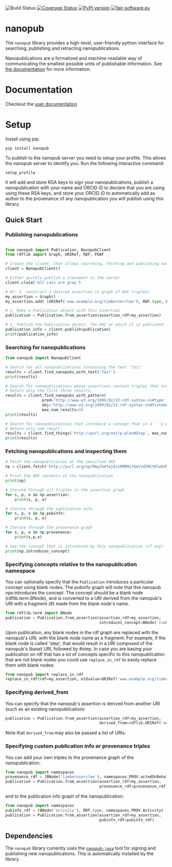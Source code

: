 ![Build Status](https://github.com/fair-workflows/nanopub/workflows/Python%20application/badge.svg)
[![Coverage Status](https://coveralls.io/repos/github/fair-workflows/nanopub/badge.svg?branch=main)](https://coveralls.io/github/fair-workflows/nanopub?branch=main)
[![PyPI version](https://badge.fury.io/py/nanopub.svg)](https://badge.fury.io/py/nanopub)
[![fair-software.eu](https://img.shields.io/badge/fair--software.eu-%E2%97%8F%20%20%E2%97%8F%20%20%E2%97%8F%20%20%E2%97%8F%20%20%E2%97%8B-yellow)](https://fair-software.eu)


# nanopub
The ```nanopub``` library provides a high-level, user-friendly python interface for searching, publishing and retracting nanopublications.

Nanopublications are a formalized and machine-readable way of communicating
the smallest possible units of publishable information. See [the documentation](https://nanopub.readthedocs.io/en/latest/what-are-nanopubs.html)
for more information.

# Documentation

Checkout the [user documentation](https://nanopub.readthedocs.io/)

# Setup
Install using pip:
```
pip install nanopub
```

To publish to the nanopub server you need to setup your profile. This allows the nanopub server to identify you. Run 
the following interactive command:
```
setup_profile
```
It will add and store RSA keys to sign your nanopublications, publish a nanopublication with your name and ORCID iD to
declare that you are using using these RSA keys, and store your ORCID iD to automatically add as author to the
provenance of any nanopublication you will publish using this library.

## Quick Start


### Publishing nanopublications
```python

from nanopub import Publication, NanopubClient
from rdflib import Graph, URIRef, RDF, FOAF

# Create the client, that allows searching, fetching and publishing nanopubs
client = NanopubClient()

# Either quickly publish a statement to the server
client.claim('All cats are gray')

# Or: 1. construct a desired assertion (a graph of RDF triples)
my_assertion = Graph()
my_assertion.add( (URIRef('www.example.org/timbernerslee'), RDF.type, FOAF.Person) )

# 2. Make a Publication object with this assertion
publication = Publication.from_assertion(assertion_rdf=my_assertion)

# 3. Publish the Publication object. The URI at which it is published is returned.
publication_info = client.publish(publication)
print(publication_info)
```


### Searching for nanopublications
```python
from nanopub import NanopubClient

# Search for all nanopublications containing the text 'fair'
results = client.find_nanopubs_with_text('fair')
print(results)

# Search for nanopublications whose assertions contain triples that are ```rdf:Statement```s.
# Return only the first three results.
results = client.find_nanopubs_with_pattern(
                pred='http://www.w3.org/1999/02/22-rdf-syntax-ns#type',
                obj='http://www.w3.org/1999/02/22-rdf-syntax-ns#Statement',
                max_num_results=3)
print(results)

# Search for nanopublications that introduce a concept that is a ```p-plan:Step```.
# Return only one result.
results = client.find_things('http://purl.org/net/p-plan#Step', max_num_results=1)
print(results)
```

### Fetching nanopublications and inspecting them
```python
# Fetch the nanopublication at the specified URI
np = client.fetch('http://purl.org/np/RApJG4fwj0szOMBMiYGmYvd5MCtRle6VbwkMJUb1SxxDM')

# Print the RDF contents of the nanopublication
print(np)

# Iterate through all triples in the assertion graph
for s, p, o in np.assertion:
    print(s, p, o)

# Iterate through the publication info
for s, p, o in np.pubinfo:
    print(s, p, o)

# Iterate through the provenance graph
for s, p, o in np.provenance:
    print(s,p,o)

# See the concept that is introduced by this nanopublication (if any)
print(np.introduces_concept)
```

### Specifying concepts relative to the nanopublication namespace
You can optionally specify that the ```Publication``` introduces a particular concept using blank nodes. 
The pubinfo graph will note that this nanopub npx:introduces the concept. The concept should be a blank node 
(rdflib.term.BNode), and is converted to a URI derived from the nanopub's URI with a fragment (#) made from the blank
node's name.
```python
from rdflib.term import BNode
publication = Publication.from_assertion(assertion_rdf=my_assertion,
                                         introduces_concept=BNode('timbernerslee'))
```
Upon publication, any blank nodes in the rdf graph are replaced with the nanopub's URI, with the blank node name as a
fragment. For example, if the blank node is called 'step', that would result in a URI composed of the nanopub's (base)
URI, followed by #step. In case you are basing your publication on rdf that has a lot of concepts specific to this 
nanopublication that are not blank nodes you could use `replace_in_rdf` to easily replace them with blank nodes:
```python
from nanopub import replace_in_rdf
replace_in_rdf(rdf=my_assertion, oldvalue=URIRef('www.example.org/timbernerslee'), newvalue=BNode('timbernerslee'))
``` 

### Specifying derived_from
You can specify that the nanopub's assertion is derived from another URI (such as an existing nanopublication):
```python
publication = Publication.from_assertion(assertion_rdf=my_assertion,
                                         derived_from=rdflib.URIRef('www.example.org/another-nanopublication'))
```
Note that ```derived_from``` may also be passed a list of URIs.
                               
### Specifying custom publication info or provenance triples
You can add your own triples to the provenance graph of the nanopublication:
```python
from nanopub import namespaces
provenance_rdf = (BNode('timbernserslee'), namespaces.PROV.actedOnBehalfOf, BNode('markzuckerberg'))
publication = Publication.from_assertion(assertion_rdf=my_assertion,
                                         provenance_rdf=provenance_rdf)
```
and to the publication info graph of the nanopublication:
```python
from nanopub import namespaces
pubinfo_rdf = (BNode('activity'), RDF.type, namespaces.PROV.Activity)
publication = Publication.from_assertion(assertion_rdf=my_assertion,
                                         pubinfo_rdf=pubinfo_rdf)
```
                                         
## Dependencies
The ```nanopub``` library currently uses the [```nanopub-java```](https://github.com/Nanopublication/nanopub-java) tool for signing and publishing new nanopublications. This is automatically installed by the library.
